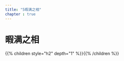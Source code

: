 ```yaml
---
title: "5暇满之相"
chapter : true
---
```

# 暇满之相

{{% children style="h2" depth="1" %}}{{% /children %}}
